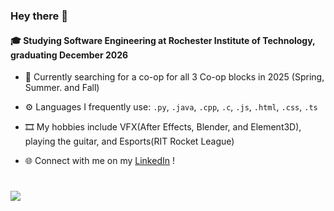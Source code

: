 ### Hey there 👋

#### 🎓 Studying Software Engineering at Rochester Institute of Technology, graduating December 2026

- 💼 Currently searching for a co-op for all 3 Co-op blocks in 2025 (Spring, Summer. and Fall)

- ⚙️ Languages I frequently use: `.py`, `.java`, `.cpp`, `.c`, `.js`, `.html`, `.css`, `.ts`

- 🎞️ My hobbies include VFX(After Effects, Blender, and Element3D), playing the guitar, and Esports(RIT Rocket League)

- 🌐 Connect with me on my [LinkedIn](https://www.linkedin.com/in/abhijaykheechee/) !

#
[![](https://visitcount.itsvg.in/api?id=abhijaykheechee&label=Profile%20Views&color=12&icon=5&pretty=false)](https://visitcount.itsvg.in)
